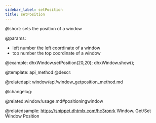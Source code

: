 ```yaml
---
sidebar_label: setPosition
title: setPosition
---          
```


@short: sets the position of a window


@params:
- left	number		the left coordinate of a window
- top	number		the top coordinate of a window



@example:
dhxWindow.setPosition(20,20);
dhxWindow.show();


@template: api_method
@descr:



@relatedapi:
window/api/window_getposition_method.md


@changelog:

@related:window/usage.md#positioningwindow

@relatedsample: https://snippet.dhtmlx.com/hc3ronrk	Window. Get/Set Window Position